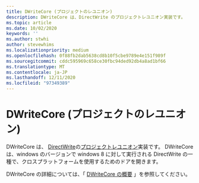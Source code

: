 ```yaml
---
title: DWriteCore (プロジェクトのレユニオン)
description: DWriteCore は、DirectWrite のプロジェクトレユニオン実装です。
ms.topic: article
ms.date: 10/02/2020
keywords: ''
ms.author: stwhi
author: stevewhims
ms.localizationpriority: medium
ms.openlocfilehash: 0f88fb2dab5638cd8b10f5cbe9789e4e151f989f
ms.sourcegitcommit: cddc595969c658ce30fbc94ded92db4a8ad1bf66
ms.translationtype: MT
ms.contentlocale: ja-JP
ms.lasthandoff: 12/11/2020
ms.locfileid: "97349389"
---
```

# <a name="dwritecore-project-reunion"></a>DWriteCore (プロジェクトのレユニオン)

DWriteCore は、 [DirectWrite](/windows/win32/directwrite/direct-write-portal)の[プロジェクトレユニオン](index.md)実装です。 DWriteCore は、windows のバージョンで windows 8 に対して実行される DirectWrite の一種で、クロスプラットフォームを使用するためのドアを開きます。

DWriteCore の詳細については、「 [DWriteCore の概要](/windows/win32/directwrite/dwritecore-overview) 」を参照してください。

